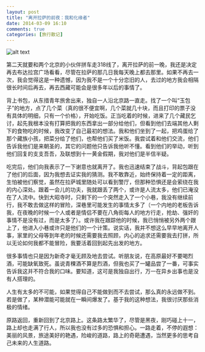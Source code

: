 ```yaml
---
layout: post
title: "离开拉萨的前夜：我和化缘者"
date: 2014-03-09 16:10
comments: true
categories: [旅行散记]
---
```

![alt text](http://www2.beareyes.com.cn/jpic/1/2007/09/20070903_231229_1.jpg)

第二天就要和两个北京的小伙伴拼车走318线了，离开拉萨的前一晚，我还是决定再去布达拉宫广场看看，尽管在拉萨的那几日我每天晚上都去那里。如果不再去一次，我会觉得这是一种遗憾，因为我不是一个十分恋旧的人，去过的地方我会相隔很长时间后再去，再去西藏可能会是很多年以后的事情了。

背上书包，从东措青年旅舍出来，独自一人沿北京路一直走。找了一个叫“玉包子”的地方，点了几个菜（真的很不便宜啊，几个菜就几十块，而且打印的票子没有具体的明细，只有一个价格），开始吃饭。正当吃着的时候，进来了几个藏民乞讨，起先我根本没有打算把我的东西拿出一部分给他们，但看到他们去端其他人剩下的食物吃的时候，我改变了自己最初的想法。我和他们坐到了一起，把鸡蛋给了那个藏族小孩，把菜分给了他们，也帮他们买了米饭。我尝试着和他们交流，他们告诉我他们是来朝圣的，其它的问题他只告诉我他听不懂。看到他们的举动，听到他们回复的支支吾吾，及联想到十一黄金假期，我对他们是半信半疑。

<!--more-->

吃完后，他们向我表示了一下谢意也就离开了。我也迅速结束了战斗，背起包跟在了他们的后面，因为我想去证实我的猜测。我不敢靠近，始终保持着一定的距离，生怕被他们察觉，虽然在拉萨城里随处可以看到警厅，但那种恐惧还是会萦绕在我的内心深处。跟着一会儿的功夫，我就跟丢了两个，或许是人流太多，他们已淹没在了人流中。快到大昭寺时，只剩下的一个突然走入了一个小巷，我没有继续前行，我不敢去做这样的冒险，深巷里可能发生的事情太多了（一个内地的老板告诉我，在夜晚的时候一个人或者是情侣不要在八角街每人的地方行走，抢劫、强奸的事情不是没有过，而是太多了）。或许我在跟踪他的时候，我已悄悄被另外两个跟上了，他进入小巷或许只是他们的一个计策。说实话，我并不想这么早早地离开人事，家里的父母等到年老的时候还需要我去照顾，内心的追求还需要我去打拼，所以无论如何我都不能冒险，我要活着回到起先出发的地方。

很多事情也只是因为新奇才毫无顾及地去尝试。听朋友说，在高原最好不要喝烈酒，可能缺氧致死。虽说青稞酒不算是烈酒，但我也买了一罐品尝了一番，可事实告诉我这并不符合我的口味。要知道，这可是我独自出行，万一在异乡出事也是没有人搭理的。

人生有太多的不可能，如果觉得自己不能做到而不去尝试，那么真的永远做不到。若是做了，某种潜能可能就在一瞬间爆发了。基于我的这种想法，我很讨厌那些消极的情绪。

原路返回，重新回到了北京路上。这条路太繁华了，尽管是黑夜，刚巧碰上十一，路上却也走满了行人，所以我也没有过多的恐惧和担心。一路走着，不停的遐想：美丽的风景，旅途美好的艳遇，险峻的道路，路上的奇葩遭遇，当然更多的思考自己未来的人生道路。